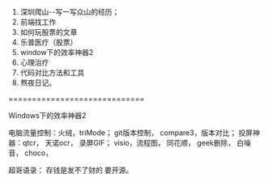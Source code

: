 1. 深圳爬山--写一写众山的经历；
2. 前端找工作
3. 如何玩股票的文章
4. 乐普医疗（股票）
5.  window下的效率神器2
6.  心理治疗
7.  代码对比方法和工具
8.  熬夜日记。

=============================

Windows下的效率神器2

电脑流量控制：火绒，triMode；
git版本控制，
compare3，版本对比；
投屏神器：qtcr，
天诺ocr，
录屏GIF；
visio，流程图，
同花顺，
geek删除，
白噪音，
choco，











超哥语录：  存钱是发不了财的  要开源。
